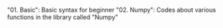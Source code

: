 "01. Basic": Basic syntax for beginner
"02. Numpy": Codes about various functions in the library called "Numpy"

